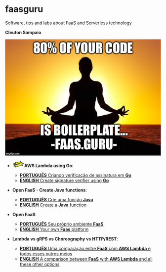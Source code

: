 # faasguru
Software, tips and labs about FaaS and Serverless technology

**Cleuton Sampaio** 

![](./faasguru1.jpeg)

- ![](./images/new.png)**AWS Lambda using Go**:
    - [**PORTUGUÊS** Criando verificação de assinatura em **Go**](./portuguese/awsgo) 
    - [**ENGLISH** Create signature verifier using **Go**](./english/awsgo)

- **Open FaaS - Create Java functions**:
    - [**PORTUGUÊS** Crie uma função **Java**](./portuguese/openfaas-java) 
    - [**ENGLISH** Create a **Java** function](./english/openfaas-java)

- **Open FaaS**:
    - [**PORTUGUÊS** Seu próprio ambiente **FaaS**](./portuguese/openfaas1) 
    - [**ENGLISH** Your own **Faas** platform](./english/openfaas1)


- **Lambda vs gRPS vs Choreography vs HTTP/REST**: 
    - [**PORTUGUÊS** Uma comparação entre **FaaS** com **AWS Lambda** e todos esses outros meios](./portuguese/awsjava) 
    - [**ENGLISH** A comparison between **FaaS** with **AWS Lambda** and all these other options](./english/awsjava)
